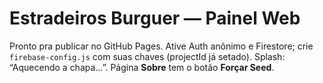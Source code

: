 # Estradeiros Burguer — Painel Web

Pronto pra publicar no GitHub Pages. Ative Auth anônimo e Firestore; crie `firebase-config.js` com suas chaves (projectId já setado). Splash: “Aquecendo a chapa…”. Página **Sobre** tem o botão **Forçar Seed**.
